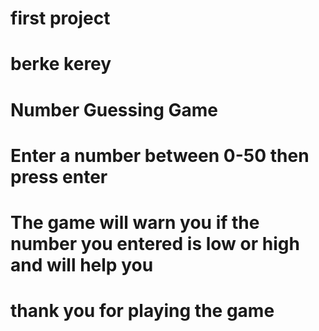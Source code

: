 # first project
# berke kerey
# Number Guessing Game
# Enter a number between 0-50 then press enter
# The game will warn you if the number you entered is low or high and will help you
# thank you for playing the game
